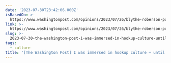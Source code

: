```yaml
---
date: '2023-07-30T23:42:06.000Z'
isBasedOn: >-
  https://www.washingtonpost.com/opinions/2023/07/26/blythe-roberson-post-pandemic-covid-dating
link: >-
  https://www.washingtonpost.com/opinions/2023/07/26/blythe-roberson-post-pandemic-covid-dating
slug: >-
  2023-07-30-the-washington-post-i-was-immersed-in-hookup-culture-until-covid-forced
tags:
  - culture
title: '[The Washington Post] I was immersed in hookup culture — until covid forced'
---
```


